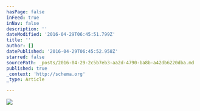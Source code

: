 ```yaml
---
hasPage: false
inFeed: true
inNav: false
description: ''
dateModified: '2016-04-29T06:45:51.799Z'
title: ''
author: []
datePublished: '2016-04-29T06:45:52.958Z'
starred: false
sourcePath: _posts/2016-04-29-2c5b7eb3-aa2d-4790-ba8b-a42db6220dba.md
published: true
_context: 'http://schema.org'
_type: Article

---
```

![](https://the-grid-user-content.s3-us-west-2.amazonaws.com/35926ba0-c49a-4544-9fec-93c025a0ffbd.jpg)